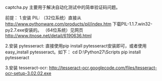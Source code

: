 captcha.py
主要用于解决自动化测试中的简单验证码问题。

前提：
1.安装 PIL:
（32位系统）直接从 http://www.pythonware.com/products/pil/index.htm 下载PIL-1.1.7.win32-py2.7.exe安装的。
（64位系统）见网页 http://www.itnose.net/detail/6190636.html

2.安装 pytesseract:
直接使用pip install pytesseract安装即可，或者使用easy_install pytesseract。如下：
cd D:\Python27\Scripts
pip install pytesseract

3.安装 tesseract-ocr:
http://tesseract-ocr.googlecode.com/files/tesseract-ocr-setup-3.02.02.exe
